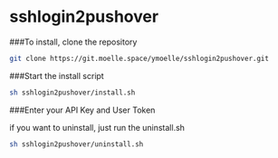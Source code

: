 # sshlogin2pushover
###To install, clone the repository
```bash
git clone https://git.moelle.space/ymoelle/sshlogin2pushover.git
```
###Start the install script
```bash
sh sshlogin2pushover/install.sh
```
###Enter your API Key and User Token

if you want to uninstall, just run the uninstall.sh
```bash
sh sshlogin2pushover/uninstall.sh
```